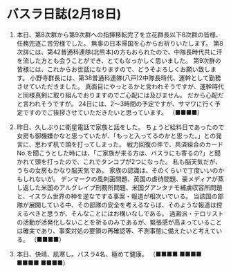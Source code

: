 # バスラ日誌(2月18日)

1. 本日、第8次群から第9次群への指揮移転完了を立花群長以下8次群の皆様、任務完逐こ苦労様でした。
   無事の日本帰国を心からお祈りいたします。
   第8次詳には、第42普通科連隊(北熊本)の方もおられたので、中隊長時代共に汗を流した方とも会うことができ、とてもなっかしく思いました。
   第9次群の皆様には、これからお世話になりますので、どうそよろしくお願い致します。
   小野寺群長には、第38普通科連隊(八戸)2中隊長時代、運幹として勤務させていただきました。
   真面目にやっとるかと言われそうですが、運幹時代と同様真剣に取り組んでおりますのでご心配には及びません。
   だから心配だと言われそうですが。
   24日には、2〜3時間の予定ですが、サマワに行く予定ですのでご挨拶させていただきたいと思っています。
   （■■■■）

2. 昨日、久しぶりに衛星電話で家族と話をした。
   ちょうど給料日であったので女房も御機嫌かなと思っていたが、「もっと入ってるのかと思った。」との発言に、思わず机で頭を打ってしまった。
   戦力回復の件で、共済組合のカードNo.を聞こうとした時には、「ご家族が来る方は、バスラにも寄るの?」と聞かれて頭を打ったので、これでタンコプが2つになった。
   私も脳天気だが、うちの女房もかなり脳天気であ。
   家族の認識は、そのくらいで丁度いいのかもしれないが。
   デンマークの風刺画問題、英国の虐待間題、豪メディアが蒸し返した米国のアルグレイプ刑務所問題、米国グアンタナモ補虜収容所問題と、イスラム世界の神を逆なでする事案・報道が相次いでいる。
   当該国の部隊が展開している中、その部隊の安全を考えるならば、そのような報道は控えるべきと思うが、そんなことにはお構いなしである。
   過澱派・テロリストの活動が活発化しないことを祈るのみであるが、緊張感が高まっていることは確実であり、事案対処の要領の再確認等、不測事態に備えたいと考えている。
   （■■■■）

3. 本日、快晴、肌寒し。バスラ4名、極めて健康。
   （■■■■ ■■■■ ■■■■ ■■■■）
